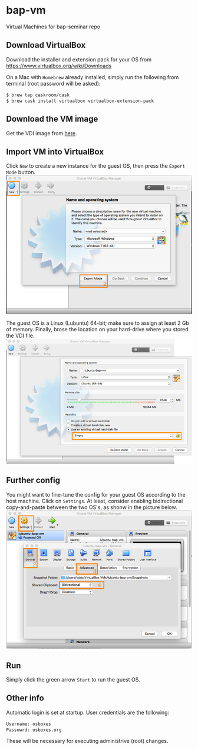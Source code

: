 # bap-vm
Virtual Machines for bap-seminar repo

## Download VirtualBox
Download the installer and extension pack for your OS from https://www.virtualbox.org/wiki/Downloads

On a Mac with `Homebrew` already installed, simply run the following from terminal (root password will be asked):
```
$ brew tap caskroom/cask
$ brew cask install virtualbox virtualbox-extension-pack
```
## Download the VM image
Get the VDI image from [here](./vdi/lubuntu-bap-vm.vdi).

## Import VM into VirtualBox

Click `New` to create a new instance for the guest OS, then press the `Expert Mode` button.
![](./img/vb1.png)

The guest OS is a Linux (Lubuntu) 64-bit; make sure to assign at least 2 Gb of memory. Finally, brose the location on your hard-drive where you stored the VDI file.
![](./img/vb2.png)

## Further config

You might want to fine-tune the config for your guest OS according to the host machine. Click on `Settings`. At least, consider enabling bidirectional copy-and-paste between the two OS's, as shonw in the picture below.
![](./img/vb3.png)

## Run

Simply click the green arrow `Start` to run the guest OS.

## Other info
Automatic login is set at startup. User credentials are the following:
```
Username: osboxes
Passowrd: osboxes.org
```
These will be necessary for executing administrive (root) changes.


